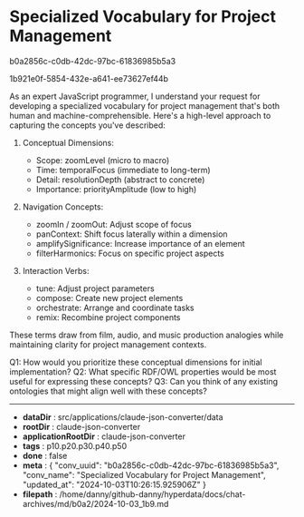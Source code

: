 # Specialized Vocabulary for Project Management

b0a2856c-c0db-42dc-97bc-61836985b5a3

1b921e0f-5854-432e-a641-ee73627ef44b

 As an expert JavaScript programmer, I understand your request for developing a specialized vocabulary for project management that's both human and machine-comprehensible. Here's a high-level approach to capturing the concepts you've described:

1. Conceptual Dimensions:
   - Scope: zoomLevel (micro to macro)
   - Time: temporalFocus (immediate to long-term)
   - Detail: resolutionDepth (abstract to concrete)
   - Importance: priorityAmplitude (low to high)

2. Navigation Concepts:
   - zoomIn / zoomOut: Adjust scope of focus
   - panContext: Shift focus laterally within a dimension
   - amplifySignificance: Increase importance of an element
   - filterHarmonics: Focus on specific project aspects

3. Interaction Verbs:
   - tune: Adjust project parameters
   - compose: Create new project elements
   - orchestrate: Arrange and coordinate tasks
   - remix: Recombine project components

These terms draw from film, audio, and music production analogies while maintaining clarity for project management contexts.

Q1: How would you prioritize these conceptual dimensions for initial implementation?
Q2: What specific RDF/OWL properties would be most useful for expressing these concepts?
Q3: Can you think of any existing ontologies that might align well with these concepts?

---

* **dataDir** : src/applications/claude-json-converter/data
* **rootDir** : claude-json-converter
* **applicationRootDir** : claude-json-converter
* **tags** : p10.p20.p30.p40.p50
* **done** : false
* **meta** : {
  "conv_uuid": "b0a2856c-c0db-42dc-97bc-61836985b5a3",
  "conv_name": "Specialized Vocabulary for Project Management",
  "updated_at": "2024-10-03T10:26:15.925906Z"
}
* **filepath** : /home/danny/github-danny/hyperdata/docs/chat-archives/md/b0a2/2024-10-03_1b9.md